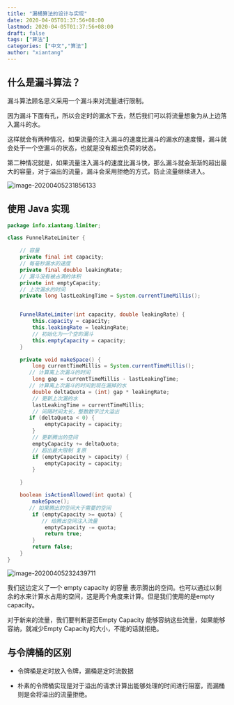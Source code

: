 ```yaml
---
title: "漏桶算法的设计与实现"
date: 2020-04-05T01:37:56+08:00
lastmod: 2020-04-05T01:37:56+08:00
draft: false
tags: ["算法"]
categories: ["中文","算法"]
author: "xiantang"
---
```




## 什么是漏斗算法？

漏斗算法顾名思义采用一个漏斗来对流量进行限制。

因为漏斗下面有孔，所以会定时的漏水下去，然后我们可以将流量想象为从上边落入漏斗的水。

这样就会有两种情况，如果流量的注入漏斗的速度比漏斗的漏水的速度慢，漏斗就会处于一个空漏斗的状态，也就是没有超出负荷的状态。

第二种情况就是，如果流量注入漏斗的速度比漏斗快，那么漏斗就会渐渐的超出最大的容量，对于溢出的流量，漏斗会采用拒绝的方式，防止流量继续进入。

![image-20200405231856133](https://tva1.sinaimg.cn/large/00831rSTly1gdjauntjbcj30sy0j840y.jpg)

## 使用 Java 实现

```java
package info.xiantang.limiter;

class FunnelRateLimiter {

    // 容量
    private final int capacity;
    // 每毫秒漏水的速度
    private final double leakingRate;
    // 漏斗没有被占满的体积
    private int emptyCapacity;
    // 上次漏水的时间
    private long lastLeakingTime = System.currentTimeMillis();


    FunnelRateLimiter(int capacity, double leakingRate) {
        this.capacity = capacity;
        this.leakingRate = leakingRate;
        // 初始化为一个空的漏斗
        this.emptyCapacity = capacity;
    }

    private void makeSpace() {
        long currentTimeMillis = System.currentTimeMillis();
       // 计算离上次漏斗的时间
        long gap = currentTimeMillis - lastLeakingTime;
       // 计算离上次漏斗的时间到现在漏掉的水
        double deltaQuota = (int) gap * leakingRate;
        // 更新上次漏的水
        lastLeakingTime = currentTimeMillis;
        // 间隔时间太长，整数数字过大溢出 
       if (deltaQuota < 0) {
            emptyCapacity = capacity;
        }
        // 更新腾出的空间
        emptyCapacity += deltaQuota;
        // 超出最大限制 复原
        if (emptyCapacity > capacity) {
            emptyCapacity = capacity;
        }

    }

    boolean isActionAllowed(int quota) {
        makeSpace();
       // 如果腾出的空间大于需要的空间
        if (emptyCapacity >= quota) {
           // 给腾出空间注入流量
            emptyCapacity -= quota;
            return true;
        }
        return false;
    }
}

```



![image-20200405232439711](https://tva1.sinaimg.cn/large/00831rSTly1gdjb0mojzyj30v80lygp8.jpg)

我们这边定义了一个 empty capacity 的容量 表示腾出的空间。也可以通过以剩余的水来计算水占用的空间，这是两个角度来计算。但是我们使用的是empty capacity。

对于新来的流量，我们要判断是否Empty Capacity 能够容纳这些流量，如果能够容纳，就减少Empty Capacity的大小，不能的话就拒绝。



## 与令牌桶的区别

* 令牌桶是定时放入令牌，漏桶是定时流数据

* 朴素的令牌桶实现是对于溢出的请求计算出能够处理的时间进行阻塞，而漏桶则是会将溢出的流量拒绝。

  

